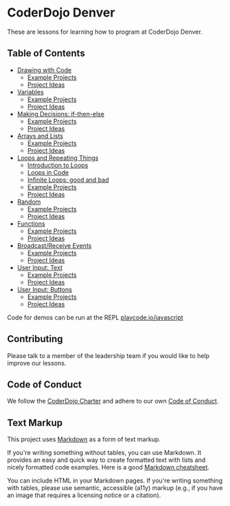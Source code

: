 # CoderDojo Denver

These are lessons for learning how to program at CoderDojo Denver.

## Table of Contents

- [Drawing with Code](drawing.md)
	- [Example Projects](drawing.md#example-projects)
	- [Project Ideas](drawing.md#project-ideas)
- [Variables](variables.md)
	- [Example Projects](variables.md#example-projects)
	- [Project Ideas](variables.md#project-ideas)
- [Making Decisions: if-then-else](making-decisions.md)
	- [Example Projects](making-decisions.md#example-projects)
	- [Project Ideas](making-decisions.md#project-ideas)
- [Arrays and Lists](arrays.md)
	- [Example Projects](arrays.md#example-projects)
	- [Project Ideas](arrays.md#project-ideas)
- [Loops and Repeating Things](loops.md)
	- [Introduction to Loops](loops.md#introduction-to-loops)
	- [Loops in Code](loops.md#loops-in-code)
	- [Infinite Loops: good and bad](loops.md#infinite-loops-good-and-bad)
	- [Example Projects](loops.md#example-projects)
	- [Project Ideas](loops.md#project-ideas)
- [Random](random.md)
	- [Example Projects](random.md#example-projects)
	- [Project Ideas](random.md#project-ideas)
- [Functions](functions.md)
	- [Example Projects](functions.md#example-projects)
	- [Project Ideas](functions.md#project-ideas)
- [Broadcast/Receive Events](broadcast.md)
	- [Example Projects](broadcast.md#example-projects)
	- [Project Ideas](broadcast.md#project-ideas)
- [User Input: Text](input-text.md)
	- [Example Projects](input-text.md#example-projects)
	- [Project Ideas](input-text.md#project-ideas)
- [User Input: Buttons](input-button.md)
	- [Example Projects](input-button.md#example-projects)
	- [Project Ideas](input-button.md#project-ideas)

Code for demos can be run at the REPL [playcode.io/javascript](https://playcode.io/javascript)

## Contributing

Please talk to a member of the leadership team if you would like to help improve our lessons.

## Code of Conduct

We follow the [CoderDojo Charter](https://coderdojo.com/en/charter) and adhere to our own [Code of Conduct](https://rowschool.com/coderdojo/code-of-conduct).

## Text Markup

This project uses [Markdown](https://daringfireball.net/projects/markdown/) as a form of text markup.

If you're writing something without tables, you can use Markdown. It provides an easy and quick way to create formatted text with lists and nicely formatted code examples. Here is a good [Markdown cheatsheet](https://github.com/lifeparticle/Markdown-Cheatsheet).

You can include HTML in your Markdown pages. If you're writing something with tables, please use semantic, accessible (a11y) markup (e.g., if you have an image that requires a licensing notice or a citation).

